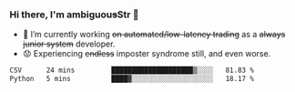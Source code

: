 ### Hi there, I'm ambiguou~~s~~Str 👋

<!--
**ambiguoustexture/ambiguoustexture** is a ✨ _special_ ✨ repository because its `README.md` (this file) appears on your GitHub profile.

Here are some ideas to get you started:
-->
- 🔭 I’m currently working ~~on automated/low-latency trading~~ as a ~~always junior system~~ developer.
- :worried: Experiencing ~~endless~~ imposter syndrome still, and even worse.

<!--START_SECTION:waka-->

```txt
CSV      24 mins         ████████████████████▒░░░░   81.83 %
Python   5 mins          ████▓░░░░░░░░░░░░░░░░░░░░   18.17 %
```

<!--END_SECTION:waka-->
